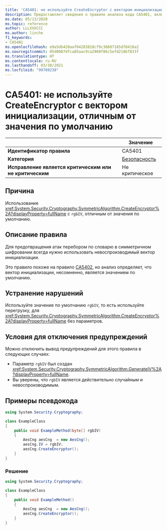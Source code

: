 ```yaml
---
title: 'CA5401: не используйте CreateEncryptor с вектором инициализации, отличным от значения по умолчанию (анализ кода)'
description: Предоставляет сведения о правиле анализа кода CA5401, включая причины нарушений и способы их устранения, а также условия отключения правила.
ms.date: 05/13/2020
ms.topic: reference
author: LLLXXXCCC
ms.author: linche
f1_keywords:
- CA5401
ms.openlocfilehash: e9a5db420aaf04283818cf9c36687165df8418a2
ms.sourcegitcommit: 05d0087dfca85aac9ca2960f86c5efd218bf833f
ms.translationtype: HT
ms.contentlocale: ru-RU
ms.lasthandoff: 03/30/2021
ms.locfileid: "99769238"
---
```

# <a name="ca5401-do-not-use-createencryptor-with-non-default-iv"></a>CA5401: не используйте CreateEncryptor с вектором инициализации, отличным от значения по умолчанию

| | Значение |
|-|-|
| **Идентификатор правила** |CA5401|
| **Категория** |[Безопасность](security-warnings.md)|
| **Исправление является критическим или не критическим** |Не критическое|

## <a name="cause"></a>Причина

Использование <xref:System.Security.Cryptography.SymmetricAlgorithm.CreateEncryptor%2A?displayProperty=fullName> с `rgbIV`, отличным от значения по умолчанию.

## <a name="rule-description"></a>Описание правила

Для предотвращения атак перебором по словарю в симметричном шифровании всегда нужно использовать невоспроизводимый вектор инициализации.

Это правило похоже на правило [CA5402](ca5402.md), но анализ определяет, что вектор инициализации, несомненно, является значением по умолчанию.

## <a name="how-to-fix-violations"></a>Устранение нарушений

Используйте значение по умолчанию `rgbIV`, то есть используйте перегрузку, для <xref:System.Security.Cryptography.SymmetricAlgorithm.CreateEncryptor%2A?displayProperty=fullName> без параметров.

## <a name="when-to-suppress-warnings"></a>Условия для отключения предупреждений

Можно отключить вывод предупреждений для этого правила в следующих случаях:

- Параметр `rgbIV` был создан <xref:System.Security.Cryptography.SymmetricAlgorithm.GenerateIV%2A?displayProperty=fullName>.
- Вы уверены, что `rgbIV` является действительно случайным и невоспроизводимым.

## <a name="pseudo-code-examples"></a>Примеры псевдокода

```csharp
using System.Security.Cryptography;

class ExampleClass
{
    public void ExampleMethod(byte[] rgbIV)
    {
        AesCng aesCng  = new AesCng();
        aesCng.IV = rgbIV;
        aesCng.CreateEncryptor();
    }
}
```

### <a name="solution"></a>Решение

```csharp
using System.Security.Cryptography;

class ExampleClass
{
    public void ExampleMethod()
    {
        AesCng aesCng  = new AesCng();
        aesCng.CreateEncryptor();
    }
}
```
